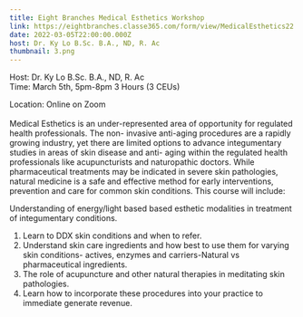 ```yaml
---
title: Eight Branches Medical Esthetics Workshop
link: https://eightbranches.classe365.com/form/view/MedicalEsthetics22
date: 2022-03-05T22:00:00.000Z
host: Dr. Ky Lo B.Sc. B.A., ND, R. Ac
thumbnail: 3.png
---
```

Host: Dr. Ky Lo B.Sc. B.A., ND, R. Ac\
Time: March 5th, 5pm-8pm 3 Hours (3 CEUs)

Location: Online on Zoom\
\
Medical Esthetics is an under-represented area of opportunity for regulated health professionals. The non-
invasive anti-aging procedures are a rapidly growing industry, yet there are limited options to advance integumentary studies in areas of skin disease and anti- aging within the regulated health professionals like acupuncturists and naturopathic doctors. While pharmaceutical treatments may be indicated in severe skin
pathologies, natural medicine is a safe and effective method for early interventions, prevention and care for
common skin conditions. This course will include: 

Understanding of energy/light based based esthetic modalities
in treatment of integumentary conditions.

1. Learn to DDX skin conditions and when to refer.
2. Understand skin care ingredients and how best to use them for varying skin conditions- actives, enzymes and carriers-Natural vs pharmaceutical ingredients.
3. The role of acupuncture and other natural therapies in meditating skin pathologies.
4. Learn how to incorporate these procedures into your practice to immediate generate revenue.